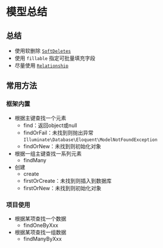 # 模型总结
## 总结
- 使用软删除 [`SoftDeletes`](https://laravel.com/docs/5.6/eloquent)
- 使用 `fillable` 指定可批量填充字段
- 尽量使用 [`Relationship`](https://laravel.com/docs/5.6/eloquent-relationships)

## 常用方法
### 框架内置
- 根据主键查找一个元素
    - find：返回object或null
    - findOrFail：未找到则抛出异常 `Illuminate\Database\Eloquent\ModelNotFoundException`
    - findOrNew：未找到则初始化对象
- 根据一组主键查找一系列元素
    - findMany
- 创建
    - create
    - firstOrCreate：未找到则插入到数据库
    - firstOrNew：未找到则初始化对象

### 项目使用
- 根据某项查找一个数据
    - findOneByXxx
- 根据某项查找一组数据
    - findManyByXxx
